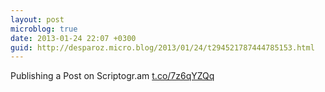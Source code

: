 ```yaml
---
layout: post
microblog: true
date: 2013-01-24 22:07 +0300
guid: http://desparoz.micro.blog/2013/01/24/t294521787444785153.html
---
```

Publishing a Post on Scriptogr.am [t.co/7z6qYZQq](http://t.co/7z6qYZQq)
